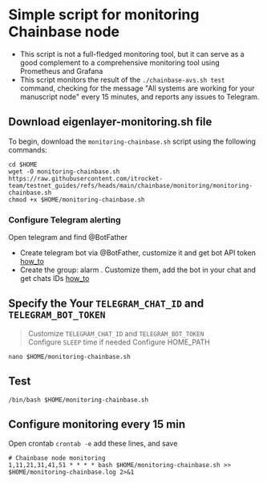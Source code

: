 # Simple script for monitoring Chainbase node
- This script is not a full-fledged monitoring tool, but it can serve as a good complement to a comprehensive monitoring tool using Prometheus and Grafana
- This script monitors the result of the `./chainbase-avs.sh test` command, checking for the message "All systems are working for your manuscript node" every 15 minutes, and reports any issues to Telegram.

## Download eigenlayer-monitoring.sh file
To begin, download the `monitoring-chainbase.sh` script using the following commands:
```
cd $HOME
wget -O monitoring-chainbase.sh https://raw.githubusercontent.com/itrocket-team/testnet_guides/refs/heads/main/chainbase/monitoring/monitoring-chainbase.sh
chmod +x $HOME/monitoring-chainbase.sh
```

### Configure Telegram alerting
Open telegram and find @BotFather 
- Create telegram bot via @BotFather, customize it and get bot API token [how_to](https://www.siteguarding.com/en/how-to-get-telegram-bot-api-token)
- Create the group: alarm . Customize them, add the bot in your chat and get chats IDs [how_to](https://stackoverflow.com/questions/32423837/telegram-bot-how-to-get-a-group-chat-id)

## Specify the Your `TELEGRAM_CHAT_ID` and `TELEGRAM_BOT_TOKEN`  
>Customize `TELEGRAM_CHAT_ID` and `TELEGRAM_BOT_TOKEN`  
>Configure `SLEEP` time if needed
>Configure HOME_PATH
```
nano $HOME/monitoring-chainbase.sh
```

## Test
```
/bin/bash $HOME/monitoring-chainbase.sh
```

## Configure monitoring every 15 min
Open crontab `crontab -e` add these lines, and save
```
# Chainbase node monitoring
1,11,21,31,41,51 * * * * bash $HOME/monitoring-chainbase.sh >> $HOME/monitoring-chainbase.log 2>&1
```

